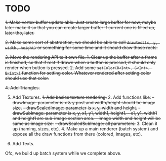 # TODO

~~1. Make vertex buffer update able. Just create large buffer for now, maybe later make it so that you can create larger buffer if current one is filled up, later tho, later.~~

~~2. Make some sort of abstraction, we should be able to call `drawRect(x, y, width, height)` or something for some time and it should draw those rects.~~

~~3. Move the rendering API to it own file.
    1. Clear up the buffer after a frame is finished, so that if rect if drawn when a button is pressed, it should only render when button is pressed.
    2. Add some `setColor(R<Int>, G<Int>, B<Int>)` function for setting color. Whatever rendered after setting color should use that color.~~

~~4. Add Triangles.~~

5. Add Textures.
    ~~1. Add basics texture rendering.~~
    2. Add functions like:
        ~~- drawImage: parameter is x & y post and width/height should be image size.~~
        ~~- drawScaledImage: parameter is x, y, width and height.~~
        ~~- drawSubImage: parameter is x, y, x1, y1, width1, height1.
            - x1, y1, width1 and height1 are sub-image section area.
            - image width and height will be same as image size.~~
        ~~- drawScaledSubImage: all parameters.~~
    3. Clean it up (naming, sizes, etc).
    4. Make up a main renderer (batch system) and expose all the draw functions from there (colored, images, etc).

6. Add Texts.

Ofc, we build up batch system while we complete above.